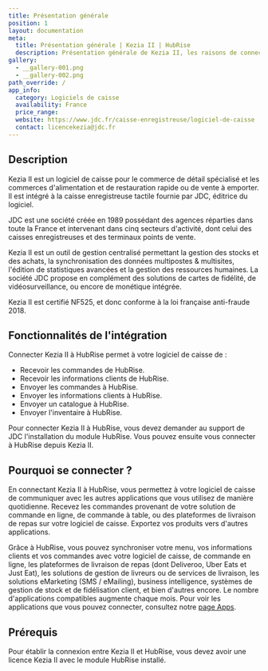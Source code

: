 ```yaml
---
title: Présentation générale
position: 1
layout: documentation
meta:
  title: Présentation générale | Kezia II | HubRise
  description: Présentation générale de Kezia II, les raisons de connecter votre caisse à HubRise et les fonctionnalités de l'intégration avec HubRise.
gallery:
  - __gallery-001.png
  - __gallery-002.png
path_override: /
app_info:
  category: Logiciels de caisse
  availability: France
  price_range:
  website: https://www.jdc.fr/caisse-enregistreuse/logiciel-de-caisse
  contact: licencekezia@jdc.fr
---
```


## Description

Kezia II est un logiciel de caisse pour le commerce de détail spécialisé et les commerces d'alimentation et de restauration rapide ou de vente à emporter. Il est intégré à la caisse enregistreuse tactile fournie par JDC, éditrice du logiciel.

JDC est une société créée en 1989 possédant des agences réparties dans toute la France et intervenant dans cinq secteurs d'activité, dont celui des caisses enregistreuses et des terminaux points de vente.

Kezia II est un outil de gestion centralisé permettant la gestion des stocks et des achats, la synchronisation des données multipostes & multisites, l'édition de statistiques avancées et la gestion des ressources humaines. La société JDC propose en complément des solutions de cartes de fidélité, de vidéosurveillance, ou encore de monétique intégrée.

Kezia II est certifié NF525, et donc conforme à la loi française anti-fraude 2018.

## Fonctionnalités de l'intégration

Connecter Kezia II à HubRise permet à votre logiciel de caisse de :

- Recevoir les commandes de HubRise.
- Recevoir les informations clients de HubRise.
- Envoyer les commandes à HubRise.
- Envoyer les informations clients à HubRise.
- Envoyer un catalogue à HubRise.
- Envoyer l'inventaire à HubRise.

Pour connecter Kezia II à HubRise, vous devez demander au support de JDC l'installation du module HubRise. Vous pouvez ensuite vous connecter à HubRise depuis Kezia II.

## Pourquoi se connecter ?

En connectant Kezia II à HubRise, vous permettez à votre logiciel de caisse de communiquer avec les autres applications que vous utilisez de manière quotidienne. Recevez les commandes provenant de votre solution de commande en ligne, de commande à table, ou des plateformes de livraison de repas sur votre logiciel de caisse. Exportez vos produits vers d'autres applications.

Grâce à HubRise, vous pouvez synchroniser votre menu, vos informations clients et vos commandes avec votre logiciel de caisse, de commande en ligne, les plateformes de livraison de repas (dont Deliveroo, Uber Eats et Just Eat), les solutions de gestion de livreurs ou de services de livraison, les solutions eMarketing (SMS / eMailing), business intelligence, systèmes de gestion de stock et de fidélisation client, et bien d'autres encore. Le nombre d'applications compatibles augmente chaque mois. Pour voir les applications que vous pouvez connecter, consultez notre [page Apps](/apps).

## Prérequis

Pour établir la connexion entre Kezia II et HubRise, vous devez avoir une licence Kezia II avec le module HubRise installé.
